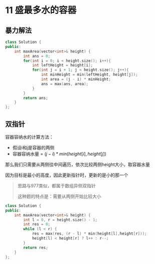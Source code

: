 # 11 盛最多水的容器


## 暴力解法

```C++
class Solution {
public:
    int maxArea(vector<int>& height) {
        int ans = 0;
        for(int i = 0; i < height.size(); i++){
            int leftHeight = height[i];
            for(int j = i + 1; j < height.size(); j++){
                int minHeight = min(leftHeight, height[j]);
                int area = (j - i) * minHeight;
                ans = max(ans, area);
            }
        }
        return ans;
    }
};
```

## 双指针

容器容纳水的计算方法：

- 假设i和j是容器的两侧
- 容器容纳水量 = $(j - i) * min(height[i], height[j])$

那么我们只需要从两侧往中间遍历，依次比较两侧height大小，取容器水量

因为目标是最小的高度，因此更新指针时，更新的是小的那一个

> 思路与977类似，都属于数组异侧双指针
>
> 这种题的特点是：需要从两侧开始比较大小

```C++
class Solution {
public:
    int maxArea(vector<int>& height) {
        int l = 0, r = height.size() - 1;
        int res = 0;
        while (l < r) {
            res = max(res, (r - l) * min(height[l],height[r]));
            height[l] < height[r] ? l++ : r--;          
        }
        return res;
    }
};
```


